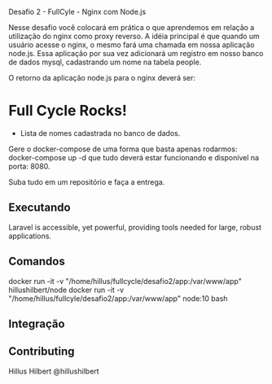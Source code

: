 <p>Desafio 2 - FullCyle - Nginx com Node.js</p>


Nesse desafio você colocará em prática o que aprendemos em relação a utilização do nginx como proxy reverso. A idéia principal é que quando um usuário acesse o nginx, o mesmo fará uma chamada em nossa aplicação node.js. Essa aplicação por sua vez adicionará um registro em nosso banco de dados mysql, cadastrando um nome na tabela people.

O retorno da aplicação node.js para o nginx deverá ser:

<h1>Full Cycle Rocks!</h1>

- Lista de nomes cadastrada no banco de dados.

Gere o docker-compose de uma forma que basta apenas rodarmos: docker-compose up -d que tudo deverá estar funcionando e disponível na porta: 8080.

Suba tudo em um repositório e faça a entrega.


## Executando

Laravel is accessible, yet powerful, providing tools needed for large, robust applications.

## Comandos

docker run -it -v "/home/hillus/fullcycle/desafio2/app:/var/www/app" hillushilbert/node
docker run -it -v "/home/hillus/fullcyle/desafio2/app:/var/www/app" node:10 bash


## Integração


## Contributing

Hillus Hilbert
@hillushilbert
